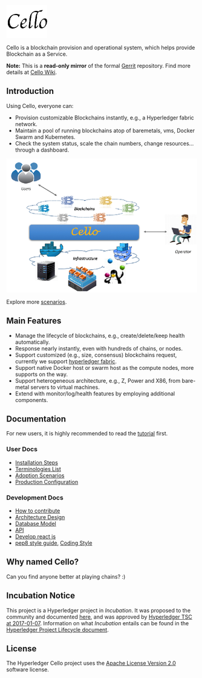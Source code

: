 ![Cello](docs/imgs/logo.png)

Cello is a blockchain provision and operational system, which helps provide Blockchain as a Service.

**Note:** This is a **read-only mirror** of the formal [Gerrit](https://gerrit.hyperledger.org/r/#/admin/projects/cello) repository. Find more details at [Cello Wiki](https://wiki.hyperledger.org/projects/cello).


## Introduction

Using Cello, everyone can:

* Provision customizable Blockchains instantly, e.g., a Hyperledger fabric network.
* Maintain a pool of running blockchains atop of baremetals, vms, Docker Swarm and Kubernetes.
* Check the system status, scale the chain numbers, change resources... through a dashboard.

![Typical Scenario](docs/imgs/scenario.png)

Explore more [scenarios](docs/scenario.md).

## Main Features

* Manage the lifecycle of blockchains, e.g., create/delete/keep health automatically.
* Response nearly instantly, even with hundreds of chains, or nodes.
* Support customized (e.g., size, consensus) blockchains request, currently we support [hyperledger fabric](https://github.com/hyperledger/fabric).
* Support native Docker host or swarm host as the compute nodes, more supports on the way.
* Support heterogeneous architecture, e.g., Z, Power and X86, from bare-metal servers to virtual machines.
* Extend with monitor/log/health features by employing additional components.

## Documentation

For new users, it is highly recommended to read the [tutorial](docs/tutorial.md) first.

### User Docs
* [Installation Steps](docs/installation.md)
* [Terminologies List](docs/terminology.md)
* [Adoption Scenarios](docs/scenario.md)
* [Production Configuration](docs/production_config.md)

### Development Docs
* [How to contribute](docs/CONTRIBUTING.md)
* [Architecture Design](docs/arch.md)
* [Database Model](docs/db.md)
* [API](api/restserver_v2.md)
* [Develop react js](docs/reactjs.md)
* [pep8 style guide](https://www.python.org/dev/peps/pep-0008/), [Coding Style](docs/code_style.md)

## Why named Cello?
Can you find anyone better at playing chains? :)

## Incubation Notice
This project is a Hyperledger project in _Incubation_. It was proposed to the community and documented [here](https://docs.google.com/document/d/1E2i5GRqWsIag7KTxjQ_jQdDiWcuikv3KqXeuw7NaceM/edit), and was approved by [Hyperledger TSC at 2017-01-07](https://lists.hyperledger.org/pipermail/hyperledger-tsc/2017-January/000535.html). Information on what _Incubation_ entails can be found in the [Hyperledger Project Lifecycle document](https://goo.gl/4edNRc).

## License <a name="license"></a>
The Hyperledger Cello project uses the [Apache License Version 2.0](LICENSE) software license.
